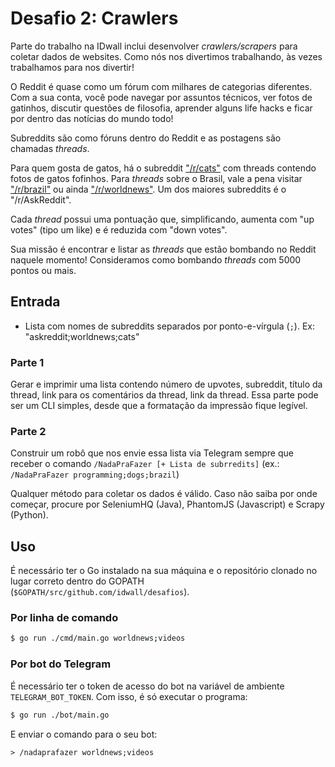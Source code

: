 # Desafio 2: Crawlers

Parte do trabalho na IDwall inclui desenvolver *crawlers/scrapers* para coletar dados de websites.
Como nós nos divertimos trabalhando, às vezes trabalhamos para nos divertir!

O Reddit é quase como um fórum com milhares de categorias diferentes. Com a sua conta, você pode navegar por assuntos técnicos, ver fotos de gatinhos, discutir questões de filosofia, aprender alguns life hacks e ficar por dentro das notícias do mundo todo!

Subreddits são como fóruns dentro do Reddit e as postagens são chamadas *threads*.

Para quem gosta de gatos, há o subreddit ["/r/cats"](https://www.reddit.com/r/cats) com threads contendo fotos de gatos fofinhos.
Para *threads* sobre o Brasil, vale a pena visitar ["/r/brazil"](https://www.reddit.com/r/brazil) ou ainda ["/r/worldnews"](https://www.reddit.com/r/worldnews/).
Um dos maiores subreddits é o "/r/AskReddit".

Cada *thread* possui uma pontuação que, simplificando, aumenta com "up votes" (tipo um like) e é reduzida com "down votes".

Sua missão é encontrar e listar as *threads* que estão bombando no Reddit naquele momento!
Consideramos como bombando *threads* com 5000 pontos ou mais.

## Entrada
- Lista com nomes de subreddits separados por ponto-e-vírgula (`;`). Ex: "askreddit;worldnews;cats"

### Parte 1
Gerar e imprimir uma lista contendo número de upvotes, subreddit, título da thread, link para os comentários da thread, link da thread.
Essa parte pode ser um CLI simples, desde que a formatação da impressão fique legível.

### Parte 2
Construir um robô que nos envie essa lista via Telegram sempre que receber o comando `/NadaPraFazer [+ Lista de subrredits]` (ex.: `/NadaPraFazer programming;dogs;brazil`)


Qualquer método para coletar os dados é válido. Caso não saiba por onde começar, procure por SeleniumHQ (Java), PhantomJS (Javascript) e Scrapy (Python).

## Uso

É necessário ter o Go instalado na sua máquina e o repositório clonado no lugar correto dentro do GOPATH (`$GOPATH/src/github.com/idwall/desafios`).

### Por linha de comando

```sh
$ go run ./cmd/main.go worldnews;videos
```

### Por bot do Telegram

É necessário ter o token de acesso do bot na variável de ambiente `TELEGRAM_BOT_TOKEN`. Com isso, é só executar o programa:

```sh
$ go run ./bot/main.go
```

E enviar o comando para o seu bot:

```
> /nadaprafazer worldnews;videos
```

